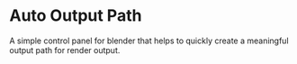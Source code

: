 # Auto Output Path
A simple control panel for blender that helps to quickly create a meaningful output path for render output.
